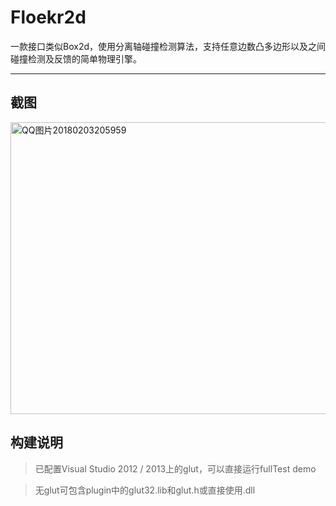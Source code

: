 Floekr2d
========

一款接口类似Box2d，使用分离轴碰撞检测算法，支持任意边数凸多边形以及之间碰撞检测及反馈的简单物理引擎。

---

## 截图
<a data-flickr-embed="true"  href="https://www.flickr.com/photos/134486032@N03/28278842889/in/dateposted-public/" title="QQ图片20180203205959"><img src="https://farm5.staticflickr.com/4670/28278842889_f59befc21f_c.jpg" width="800" height="467" alt="QQ图片20180203205959"></a>

## 构建说明

> 已配置Visual Studio 2012 / 2013上的glut，可以直接运行fullTest demo

> 无glut可包含plugin中的glut32.lib和glut.h或直接使用.dll

